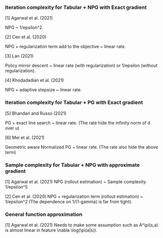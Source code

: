 ### Iteration complexity for Tabular + NPG with Exact gradient

  [1] Agarwal et al. (2021)
  
  NPG ~ 1/epsilon^2.
    
  [2] Cen et al. (2020)
  
  NPG + regularization term add to the objective ~ linear rate.
  
  [3] Lan (2021)
  
  Policy mirror descent ~ linear rate (with regularization) or 1/epsilon (without regularization).
  
  [4] Khodadadian et al. (2021)
  
  NPG + adaptive stepsize ~ linear rate.
    
### Iteration complexity for Tabular + PG with Exact gradient
  [5] Bhandari and Russo (2021)
  
  PG + exact line search ~ linear rate. (The rate hide the infinity norm of d over u)
  
  [6] Mei et al. (2021)
  
  Geometric aware Normalized PG ~ linear rate. (The rate also hide the above term)
    
### Sample complexity for Tabular + NPG with approximate gradient
  [1] Agarwal et al. (2021)
    NPG (rollout estimation) ~ Sample complexity 1/epsilon^5
    
  [2] Cen et al. (2020)
    NPG + regularization term (rollout estimation) ~ 1/epsilon^2 (The dependence on 1/(1-gamma) is far from tight).
    
### General function approximation
  [1] Agarwal et al. (2021)
    Needs to make some assumption such as A^\pi(s,a) is almost linear in feature \nabla \log(\pi(a|s)).
